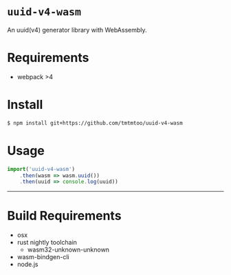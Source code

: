 # `uuid-v4-wasm`
An uuid(v4) generator library with WebAssembly.

# Requirements
- webpack >4

# Install
```sh
$ npm install git+https://github.com/tmtmtoo/uuid-v4-wasm
```

# Usage
```js
import('uuid-v4-wasm')
    .then(wasm => wasm.uuid())
    .then(uuid => console.log(uuid))
```

--- 

# Build Requirements
- osx
- rust nightly toolchain
    - wasm32-unknown-unknown
- wasm-bindgen-cli
- node.js